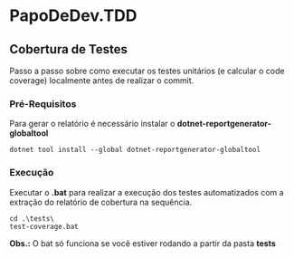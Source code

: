 # PapoDeDev.TDD

## Cobertura de Testes

Passo a passo sobre como executar os testes unitários (e calcular o code coverage) localmente antes de realizar o commit.

### Pré-Requisitos

Para gerar o relatório é necessário instalar o **dotnet-reportgenerator-globaltool**

```script
dotnet tool install --global dotnet-reportgenerator-globaltool
````

### Execução

Executar o **.bat** para realizar a execução dos testes automatizados com a extração do relatório de cobertura na sequência.

```script
cd .\tests\
test-coverage.bat
```

**Obs.:** O bat só funciona se você estiver rodando a partir da pasta **tests**
